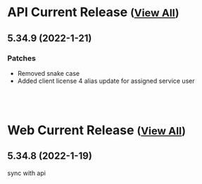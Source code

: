 
# API Current Release <small>([View All](/API.md))</small>
## 5.34.9 (2022-1-21)
### Patches 

- Removed snake case
- Added client license 4 alias update for assigned service user

<br><br>
# Web Current Release <small>([View All](/Web.md))</small>
## 5.34.8 (2022-1-19)
sync with api

  